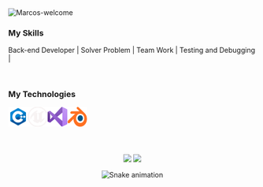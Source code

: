 <img title="Marcos-welcome" src="https://github.com/marcos-cpp/animation.svg/blob/master/readme.svg" alt="Marcos-welcome" align="center" height="" width="2000">

<h3>My Skills</h3>
<div styleisplay: inline_block">
 <p>Back-end Developer | Solver Problem | Team Work | Testing and Debugging | </p>
</div>
</br>
<h3>My Technologies</h3>
<div style="display: inline_block">
    <img align="left" alt="Marcos-c++" height="40" width="40" src="SVG/C++.svg">    
    <img align="left" alt="Marcos-unreal" height="40" width="40" src="SVG/unreal.svg">
    <img align="left" alt="Marcos-vs" height="40" width="40" src="SVG/vs.svg">
    <img align="left" alt="Marcos-blender" height="40" width="40" src="SVG/blender.svg">
</div>

</div>
<br><br>

<br><br>

<div align="center">
  <img height="180em" src="https://github-readme-stats.vercel.app/api?username=marcos-cpp&show_icons=true&theme=dracula&include_all_commits=true&count_private=true"/>
  <img height="180em" src="https://github-readme-stats.vercel.app/api/top-langs/?username=marcos-cpp&layout=compact&langs_count=7&theme=dracula"/>

![Snake animation](https://github.com/marcos-cpp/marcos-cpp/blob/output/github-contribution-grid-snake.svg "Snake animation")


